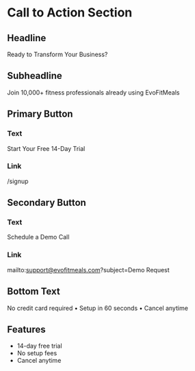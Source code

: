 # Call to Action Section

## Headline
Ready to Transform Your Business?

## Subheadline
Join 10,000+ fitness professionals already using EvoFitMeals

## Primary Button
### Text
Start Your Free 14-Day Trial
### Link
/signup

## Secondary Button
### Text
Schedule a Demo Call
### Link
mailto:support@evofitmeals.com?subject=Demo Request

## Bottom Text
No credit card required • Setup in 60 seconds • Cancel anytime

## Features
- 14-day free trial
- No setup fees
- Cancel anytime